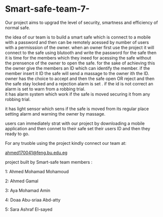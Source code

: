 # Smart-safe-team-7-
Our project aims to upgrad the level of security, smartness and efficiency of normal safe.

the idea of our team is to build a smart safe which is connect to a mobile with a password and then 
can be remotely acessed by number of users with a permisssion of the owner. 
when an owner first use the project it will connect to the safe using blutooth and write the password for the safe 
then it is time for the members which they ineed for acessing the safe without the prensence of the owner to open the safe.
for the sake of  achieving this the owner give the members an ID which can identify the member. 
if the member insert it ID the safe will send a massage to the owner ith the ID. 
owner has the choice to accept and then the safe open 
OR reject and then the safe stay locked and a rejection alarm is set . 
if the id is not correct an alarm is set to warn from a robbing trial.  
it has  alarm system which work if the safe is moved securing it from any robbing trial.

it has light sensor which sens if the safe is moved from its regular place setting alarm and warning the owner by massage.

users can immediately strat with our project by downloading a mobile application and 
then connet to their safe set their users ID and then they ready to go.

For any truoble using the project kindly connect our team at:

ahmed170041@feng.bu.edu.eg


project built by Smart-safe team members :

1: Ahmed Mohamad Mohamoud 

2: Ahmed Gamal

3: Aya Mohamad Amin

4: Doaa Abu-sriaa Abd-atty

5: Sara Ashraf El-sayed

